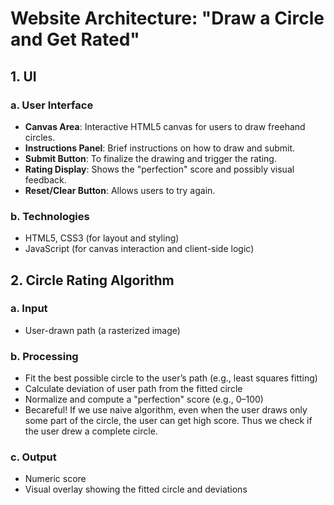 # Website Architecture: "Draw a Circle and Get Rated"

## 1. UI

### a. User Interface
- **Canvas Area**: Interactive HTML5 canvas for users to draw freehand circles.
- **Instructions Panel**: Brief instructions on how to draw and submit.
- **Submit Button**: To finalize the drawing and trigger the rating.
- **Rating Display**: Shows the "perfection" score and possibly visual feedback.
- **Reset/Clear Button**: Allows users to try again.

### b. Technologies
- HTML5, CSS3 (for layout and styling)
- JavaScript (for canvas interaction and client-side logic)

## 2. Circle Rating Algorithm

### a. Input
- User-drawn path (a rasterized image)

### b. Processing
- Fit the best possible circle to the user’s path (e.g., least squares fitting)
- Calculate deviation of user path from the fitted circle
- Normalize and compute a "perfection" score (e.g., 0–100)
- Becareful! If we use naive algorithm, even when the user draws only some part of the circle, the user can get high score. Thus we check if the user drew a complete circle.

### c. Output
- Numeric score
- Visual overlay showing the fitted circle and deviations
